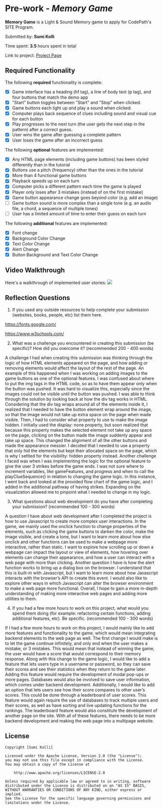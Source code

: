 # Pre-work - *Memory Game*

**Memory Game** is a Light & Sound Memory game to apply for CodePath's SITE Program. 

Submitted by: **Sumi Kolli**

Time spent: **3.5** hours spent in total

Link to project: [Project Page](https://glitch.com/edit/#!/memory-match-codepath)

## Required Functionality

The following **required** functionality is complete:

* [X] Game interface has a heading (h1 tag), a line of body text (p tag), and four buttons that match the demo app
* [X] "Start" button toggles between "Start" and "Stop" when clicked. 
* [X] Game buttons each light up and play a sound when clicked. 
* [X] Computer plays back sequence of clues including sound and visual cue for each button
* [X] Play progresses to the next turn (the user gets the next step in the pattern) after a correct guess. 
* [X] User wins the game after guessing a complete pattern
* [X] User loses the game after an incorrect guess

The following **optional** features are implemented:

* [X] Any HTML page elements (including game buttons) has been styled differently than in the tutorial
* [X] Buttons use a pitch (frequency) other than the ones in the tutorial
* [X] More than 4 functional game buttons
* [X] Playback speeds up on each turn
* [X] Computer picks a different pattern each time the game is played
* [X] Player only loses after 3 mistakes (instead of on the first mistake)
* [X] Game button appearance change goes beyond color (e.g. add an image)
* [ ] Game button sound is more complex than a single tone (e.g. an audio file, a chord, a sequence of multiple tones)
* [ ] User has a limited amount of time to enter their guess on each turn

The following **additional** features are implemented:

- [X] Font change
- [X] Background Color Change
- [X] Text Color Change
- [X] Alert Change
- [X] Button Background and Text Color Change

## Video Walkthrough

Here's a walkthrough of implemented user stories:
![](http://g.recordit.co/Ie1HdcuTRD.gif)


## Reflection Questions
1. If you used any outside resources to help complete your submission (websites, books, people, etc) list them here. 

https://fonts.google.com/

https://www.w3schools.com/

2. What was a challenge you encountered in creating this submission (be specific)? How did you overcome it? (recommended 200 - 400 words) 

A challenge I had when creating this submission was thinking through the logic of how HTML elements appeared on the page, and how adding or removing elements would affect the layout of the rest of the page. An example of this happened when I was working on adding images to the game buttons as one of the optional features. I was confused about where to put the img tags in the HTML code, so as to have them appear only when the button was pushed. It was hard to visualize this, especially since the images could not be visible until the button was pushed. I was able to think through the solution by looking back at how the div tag works in HTML. Considering that the div tag wraps around all of the elements inside it, I realized that I needed to have the button element wrap around the image, so that the image would not take up extra space on the page when made visible. Then, I had to consider what property to use to make the image hidden. I initially used the display: none property, but soon realized that because this property makes the selected element not take up any space on the page, clicking on the button made the image suddenly appear and take up space. This changed the alignment of all the other buttons and made the appearance messier. I decided that I needed to use a property that only hid the elements but kept their allocated space on the page, which is why I settled for the visibility: hidden property instead. Another challenge I faced was when I was implementing the logic for the optional feature to give the user 3 strikes before the game ends. I was not sure where to increment variables, like gameFeatures, and progress and when to call the playClueSequence() in relation to changing the game logic. In this instance, I went back and looked at the provided flow chart of the game logic, and I added in the additional pathway of having strikes. Expanding on the visualization allowed me to pinpoint what I needed to change in my logic.

3. What questions about web development do you have after completing your submission? (recommended 100 - 300 words) 

A question I have about web development after I completed the project is how to use Javascript to create more complex user interactions. In the game, we mainly used the onclick function to change properties of the elements, such as clicking the game buttons to darken the color, make the image visible, and create a tone, but I want to learn more about how else onclick and other functions can be used to make a webpage more interactive, rather than static. I want to explore how scrolling up or down a webpage can impact the layout or view of elements, how hovering over elements can change their appearance, and how a user can interact with a web page with more than clicking. Another question I have is how the alert function works to bring up a dialog box on the browser. I understand that this is built-in with Javascript, but I want to learn more about how Javascript interacts with the browser’s API to create this event. I would also like to explore other ways in which Javascript can alter the browser environment to make a web page more functional. Overall, I hope to gain a more in-depth understanding of making more interactive web pages and adding more utilities to them.

4. If you had a few more hours to work on this project, what would you spend them doing (for example: refactoring certain functions, adding additional features, etc). Be specific. (recommended 100 - 300 words) 

If I had a few more hours to work on this project, I would mainly like to add more features and functionality to the game, which would mean integrating backend elements to the web page as well. The first change I would make is to let the game continue infinitely, and only end when the user makes a mistake, or 3 mistakes. This would mean that instead of winning the game, the user would have a score that would correspond to their memory response. Along with this change to the game logic, I would like to add a feature that lets users type in a username or password, so they can save their scores and see their statistics when they return to the game later. Adding this feature would require the development of modal pop-ups or more pages. Databases would also be involved to save user information, which comes under backend development. Additionally, I would like to add an option that lets users see how their score compares to other user’s scores. This could be done through a leaderboard of user scores. This feature would again require the use of databases to track multiple users and their scores, as well as have sorting and live updating functions for the rankings. The leaderboard feature would also constitute the development of another page on the site. With all of these features, there needs to be more backend development and making the web page into a multipage website.



## License

    Copyright [Sumi Kolli]

    Licensed under the Apache License, Version 2.0 (the "License");
    you may not use this file except in compliance with the License.
    You may obtain a copy of the License at

        http://www.apache.org/licenses/LICENSE-2.0

    Unless required by applicable law or agreed to in writing, software
    distributed under the License is distributed on an "AS IS" BASIS,
    WITHOUT WARRANTIES OR CONDITIONS OF ANY KIND, either express or implied.
    See the License for the specific language governing permissions and
    limitations under the License.
